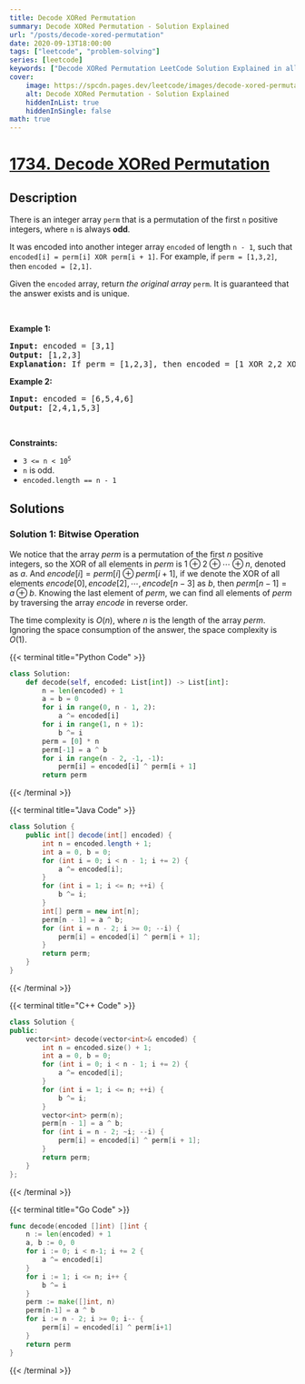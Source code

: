 ```yaml
---
title: Decode XORed Permutation
summary: Decode XORed Permutation - Solution Explained
url: "/posts/decode-xored-permutation"
date: 2020-09-13T18:00:00
tags: ["leetcode", "problem-solving"]
series: [leetcode]
keywords: ["Decode XORed Permutation LeetCode Solution Explained in all languages", "1734", "leetcode question 1734", "Decode XORed Permutation", "LeetCode", "leetcode solution in Python3 C++ Java Go PHP Ruby Swift TypeScript Rust C# JavaScript C", "GeeksforGeeks", "InterviewBit", "Coding Ninjas", "HackerRank", "HackerEarth", "CodeChef", "TopCoder", "AlgoExpert", "freeCodeCamp", "Codeforces", "GitHub", "AtCoder", "Samir Paul"]
cover:
    image: https://spcdn.pages.dev/leetcode/images/decode-xored-permutation.webp
    alt: Decode XORed Permutation - Solution Explained
    hiddenInList: true
    hiddenInSingle: false
math: true
---
```



# [1734. Decode XORed Permutation](https://leetcode.com/problems/decode-xored-permutation)


## Description

<p>There is an integer array <code>perm</code> that is a permutation of the first <code>n</code> positive integers, where <code>n</code> is always <strong>odd</strong>.</p>

<p>It was encoded into another integer array <code>encoded</code> of length <code>n - 1</code>, such that <code>encoded[i] = perm[i] XOR perm[i + 1]</code>. For example, if <code>perm = [1,3,2]</code>, then <code>encoded = [2,1]</code>.</p>

<p>Given the <code>encoded</code> array, return <em>the original array</em> <code>perm</code>. It is guaranteed that the answer exists and is unique.</p>

<p>&nbsp;</p>
<p><strong class="example">Example 1:</strong></p>

<pre>
<strong>Input:</strong> encoded = [3,1]
<strong>Output:</strong> [1,2,3]
<strong>Explanation:</strong> If perm = [1,2,3], then encoded = [1 XOR 2,2 XOR 3] = [3,1]
</pre>

<p><strong class="example">Example 2:</strong></p>

<pre>
<strong>Input:</strong> encoded = [6,5,4,6]
<strong>Output:</strong> [2,4,1,5,3]
</pre>

<p>&nbsp;</p>
<p><strong>Constraints:</strong></p>

<ul>
	<li><code>3 &lt;= n &lt;&nbsp;10<sup>5</sup></code></li>
	<li><code>n</code>&nbsp;is odd.</li>
	<li><code>encoded.length == n - 1</code></li>
</ul>

## Solutions

### Solution 1: Bitwise Operation

We notice that the array $perm$ is a permutation of the first $n$ positive integers, so the XOR of all elements in $perm$ is $1 \oplus 2 \oplus \cdots \oplus n$, denoted as $a$. And $encode[i]=perm[i] \oplus perm[i+1]$, if we denote the XOR of all elements $encode[0],encode[2],\cdots,encode[n-3]$ as $b$, then $perm[n-1]=a \oplus b$. Knowing the last element of $perm$, we can find all elements of $perm$ by traversing the array $encode$ in reverse order.

The time complexity is $O(n)$, where $n$ is the length of the array $perm$. Ignoring the space consumption of the answer, the space complexity is $O(1)$.

<!-- tabs:start -->

{{< terminal title="Python Code" >}}
```python
class Solution:
    def decode(self, encoded: List[int]) -> List[int]:
        n = len(encoded) + 1
        a = b = 0
        for i in range(0, n - 1, 2):
            a ^= encoded[i]
        for i in range(1, n + 1):
            b ^= i
        perm = [0] * n
        perm[-1] = a ^ b
        for i in range(n - 2, -1, -1):
            perm[i] = encoded[i] ^ perm[i + 1]
        return perm
```
{{< /terminal >}}

{{< terminal title="Java Code" >}}
```java
class Solution {
    public int[] decode(int[] encoded) {
        int n = encoded.length + 1;
        int a = 0, b = 0;
        for (int i = 0; i < n - 1; i += 2) {
            a ^= encoded[i];
        }
        for (int i = 1; i <= n; ++i) {
            b ^= i;
        }
        int[] perm = new int[n];
        perm[n - 1] = a ^ b;
        for (int i = n - 2; i >= 0; --i) {
            perm[i] = encoded[i] ^ perm[i + 1];
        }
        return perm;
    }
}
```
{{< /terminal >}}

{{< terminal title="C++ Code" >}}
```cpp
class Solution {
public:
    vector<int> decode(vector<int>& encoded) {
        int n = encoded.size() + 1;
        int a = 0, b = 0;
        for (int i = 0; i < n - 1; i += 2) {
            a ^= encoded[i];
        }
        for (int i = 1; i <= n; ++i) {
            b ^= i;
        }
        vector<int> perm(n);
        perm[n - 1] = a ^ b;
        for (int i = n - 2; ~i; --i) {
            perm[i] = encoded[i] ^ perm[i + 1];
        }
        return perm;
    }
};
```
{{< /terminal >}}

{{< terminal title="Go Code" >}}
```go
func decode(encoded []int) []int {
	n := len(encoded) + 1
	a, b := 0, 0
	for i := 0; i < n-1; i += 2 {
		a ^= encoded[i]
	}
	for i := 1; i <= n; i++ {
		b ^= i
	}
	perm := make([]int, n)
	perm[n-1] = a ^ b
	for i := n - 2; i >= 0; i-- {
		perm[i] = encoded[i] ^ perm[i+1]
	}
	return perm
}
```
{{< /terminal >}}

<!-- tabs:end -->

<!-- end -->
